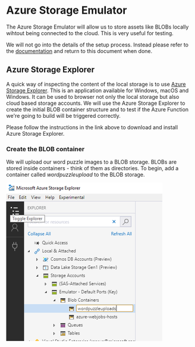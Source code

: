 # Azure Storage Emulator

The Azure Storage Emulator will allow us to store assets like BLOBs locally wihtout being connected to the cloud. This is very useful for testing. 

We will not go into the details of the setup process. Instead please refer to the [documentation](https://docs.microsoft.com/en-us/azure/storage/common/storage-use-emulator) and return to this document when done.

## Azure Storage Explorer

A quick way of inspecting the content of the local storage is to use [Azure Storage Explorer](https://docs.microsoft.com/en-us/azure/vs-azure-tools-storage-manage-with-storage-explorer). This is an application available for Windows, macOS and Windows. It can be used to browser not only the local storage but also cloud based storage accounts. We will use the Azure Storage Explorer to create the initial BLOB container structure and to test if the Azure Function we're going to build will be triggered correctly.

Please follow the instructions in the link above to download and install Azure Storage Explorer.

### Create the BLOB container

We will upload our word puzzle images to a BLOB storage. BLOBs are stored inside containers - think of them as directories. To begin, add a container called _wordpuzzleupload_ to the BLOB storage.

![Create Container](../assets/StorageExplorerCreateContainer.png)
